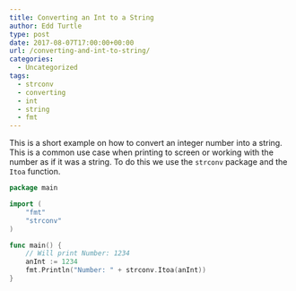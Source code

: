 ```yaml
---
title: Converting an Int to a String
author: Edd Turtle
type: post
date: 2017-08-07T17:00:00+00:00
url: /converting-and-int-to-string/
categories:
  - Uncategorized
tags:
  - strconv
  - converting
  - int
  - string
  - fmt
---
```


This is a short example on how to convert an integer number into a string. This is a common use case when printing to screen or working with the number as if it was a string. To do this we use the `strconv` package and the `Itoa` function.

```go
package main

import (
    "fmt"
    "strconv"
)

func main() {
    // Will print Number: 1234
    anInt := 1234
    fmt.Println("Number: " + strconv.Itoa(anInt))
}
```